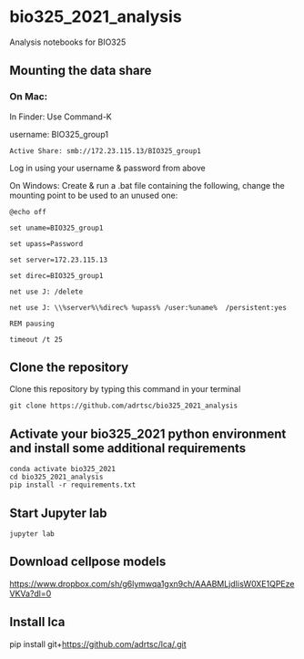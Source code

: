 # bio325_2021_analysis
Analysis notebooks for BIO325

## Mounting the data share


### On Mac: 
In Finder: Use Command-K

username: BIO325_group1

    Active Share: smb://172.23.115.13/BIO325_group1

Log in using your username & password from above

On Windows: 
Create & run a .bat file containing the following, change the mounting point to be used to 
an unused one:

    @echo off

    set uname=BIO325_group1

    set upass=Password

    set server=172.23.115.13

    set direc=BIO325_group1

    net use J: /delete

    net use J: \\%server%\%direc% %upass% /user:%uname%  /persistent:yes

    REM pausing

    timeout /t 25

## Clone the repository
Clone this repository by typing this command in your terminal

    git clone https://github.com/adrtsc/bio325_2021_analysis
    
## Activate your bio325_2021 python environment and install some additional requirements

    conda activate bio325_2021
    cd bio325_2021_analysis
    pip install -r requirements.txt
    
## Start Jupyter lab

    jupyter lab
    
## Download cellpose models

https://www.dropbox.com/sh/g6lymwqa1gxn9ch/AAABMLjdIisW0XE1QPEzeVKVa?dl=0

## Install lca

pip install git+https://github.com/adrtsc/lca/.git


